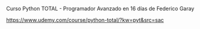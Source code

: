Curso Python TOTAL - Programador Avanzado en 16 días de Federico Garay

https://www.udemy.com/course/python-total/?kw=pyt&src=sac

